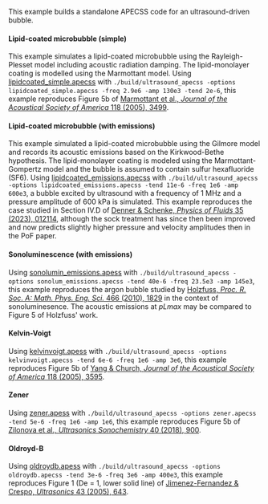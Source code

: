 This example builds a standalone APECSS code for an ultrasound-driven bubble.

#### Lipid-coated microbubble (simple)
This example simulates a lipid-coated microbubble using the Rayleigh-Plesset model including acoustic radiation damping. The lipid-monolayer coating is modelled using the Marmottant model. Using [lipidcoated_simple.apecss](lipidcoated_simple.apecss) with ````./build/ultrasound_apecss -options lipidcoated_simple.apecss -freq 2.9e6 -amp 130e3 -tend 2e-6````, this example reproduces Figure 5b of [Marmottant et al., _Journal of the Acoustical Society of America_ 118 (2005), 3499](https://doi.org/10.1121/1.2109427). 

#### Lipid-coated microbubble (with emissions)
This example simulated a lipid-coated microbubble using the Gilmore model and records its acoustic emissions based on the Kirkwood-Bethe hypothesis. The lipid-monolayer coating is modeled using the Marmottant-Gompertz model and the bubble is assumed to contain sulfur hexafluoride (SF6). Using [lipidcoated_emissions.apecss](lipidcoated_emissions.apecss) with ````./build/ultrasound_apecss -options lipidcoated_emissions.apecss -tend 11e-6 -freq 1e6 -amp 600e3````, a bubble excited by ultrasound with a frequency of 1 MHz and a pressure amplitude of 600 kPa is simulated. This example reproduces the case studied in Section IV.D of [Denner & Schenke, _Physics of Fluids_ 35 (2023), 012114](https://doi.org/10.1063/5.0131930), although the sock treatment has since then been improved and now predicts slightly higher pressure and velocity amplitudes then in the PoF paper.

#### Sonoluminescence (with emissions)
Using [sonolumin_emissions.apess](sonolum_emissions.apecss) with ````./build/ultrasound_apecss -options sonolum_emissions.apecss -tend 40e-6 -freq 23.5e3 -amp 145e3````, this example reproduces the argon bubble studied by [Holzfuss, _Proc. R. Soc. A: Math. Phys. Eng. Sci._ 466 (2010), 1829](https://doi.org/10.1098/rspa.2009.0594) in the context of sonoluminesence. The acoustic emissions at _pLmax_ may be compared to Figure 5 of Holzfuss' work.

#### Kelvin-Voigt
Using [kelvinvoigt.apess](kelvinvoigt.apecss) with ````./build/ultrasound_apecss -options kelvinvoigt.apecss -tend 6e-6 -freq 1e6 -amp 3e6````, this example reproduces Figure 5b of [Yang & Church, _Journal of the Acoustical Society of America_ 118 (2005), 3595](https://doi.org/10.1121/1.2118307).

#### Zener
Using [zener.apess](zener.apecss) with ````./build/ultrasound_apecss -options zener.apecss -tend 5e-6 -freq 1e6 -amp 1e6````, this example reproduces Figure 5b of [Zilonova et al., _Ultrasonics Sonochemistry_ 40 (2018), 900](https://doi.org/10.1016/j.ultsonch.2017.08.017).

#### Oldroyd-B
Using [oldroydb.apess](oldroydb.apecss) with ````./build/ultrasound_apecss -options oldroydb.apecss -tend 3e-6 -freq 3e6 -amp 400e3````, this example reproduces Figure 1 (De = 1, lower solid line) of [Jimenez-Fernandez & Crespo, _Ultrasonics_ 43 (2005), 643](https://doi.org/10.1016/j.ultras.2005.03.010).
